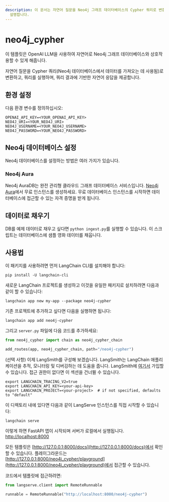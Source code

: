 ```yaml
---
description: 이 문서는 자연어 질문을 Neo4j 그래프 데이터베이스의 Cypher 쿼리로 변환하여 실행하고, 결과를 자연어로 제공하는 방법을
  설명합니다.
---
```


# neo4j_cypher

이 템플릿은 OpenAI LLM을 사용하여 자연어로 Neo4j 그래프 데이터베이스와 상호작용할 수 있게 해줍니다.

자연어 질문을 Cypher 쿼리(Neo4j 데이터베이스에서 데이터를 가져오는 데 사용됨)로 변환하고, 쿼리를 실행하며, 쿼리 결과에 기반한 자연어 응답을 제공합니다.

[](https://medium.com/neo4j/langchain-cypher-search-tips-tricks-f7c9e9abca4d)

## 환경 설정

다음 환경 변수를 정의하십시오:

```
OPENAI_API_KEY=<YOUR_OPENAI_API_KEY>
NEO4J_URI=<YOUR_NEO4J_URI>
NEO4J_USERNAME=<YOUR_NEO4J_USERNAME>
NEO4J_PASSWORD=<YOUR_NEO4J_PASSWORD>
```


## Neo4j 데이터베이스 설정

Neo4j 데이터베이스를 설정하는 방법은 여러 가지가 있습니다.

### Neo4j Aura

Neo4j AuraDB는 완전 관리형 클라우드 그래프 데이터베이스 서비스입니다.
[Neo4j Aura](https://neo4j.com/cloud/platform/aura-graph-database?utm_source=langchain&utm_content=langserve)에서 무료 인스턴스를 생성하세요.
무료 데이터베이스 인스턴스를 시작하면 데이터베이스에 접근할 수 있는 자격 증명을 받게 됩니다.

## 데이터로 채우기

DB를 예제 데이터로 채우고 싶다면 `python ingest.py`를 실행할 수 있습니다.
이 스크립트는 데이터베이스에 샘플 영화 데이터를 채웁니다.

## 사용법

이 패키지를 사용하려면 먼저 LangChain CLI를 설치해야 합니다:

```shell
pip install -U langchain-cli
```


새로운 LangChain 프로젝트를 생성하고 이것을 유일한 패키지로 설치하려면 다음과 같이 할 수 있습니다:

```shell
langchain app new my-app --package neo4j-cypher
```


기존 프로젝트에 추가하고 싶다면 다음을 실행하면 됩니다:

```shell
langchain app add neo4j-cypher
```


그리고 `server.py` 파일에 다음 코드를 추가하세요:
```python
from neo4j_cypher import chain as neo4j_cypher_chain

add_routes(app, neo4j_cypher_chain, path="/neo4j-cypher")
```


(선택 사항) 이제 LangSmith를 구성해 보겠습니다.
LangSmith는 LangChain 애플리케이션을 추적, 모니터링 및 디버깅하는 데 도움을 줍니다.
LangSmith에 [여기서](https://smith.langchain.com/) 가입할 수 있습니다.
접근 권한이 없다면 이 섹션을 건너뛸 수 있습니다.

```shell
export LANGCHAIN_TRACING_V2=true
export LANGCHAIN_API_KEY=<your-api-key>
export LANGCHAIN_PROJECT=<your-project>  # if not specified, defaults to "default"
```


이 디렉토리 내에 있다면 다음과 같이 LangServe 인스턴스를 직접 시작할 수 있습니다:

```shell
langchain serve
```


이렇게 하면 FastAPI 앱이 시작되며 서버가 로컬에서 실행됩니다.
[http://localhost:8000](http://localhost:8000)

모든 템플릿은 [http://127.0.0.1:8000/docs](http://127.0.0.1:8000/docs)에서 확인할 수 있습니다.
플레이그라운드는 [http://127.0.0.1:8000/neo4j_cypher/playground](http://127.0.0.1:8000/neo4j_cypher/playground)에서 접근할 수 있습니다.

코드에서 템플릿에 접근하려면:

```python
from langserve.client import RemoteRunnable

runnable = RemoteRunnable("http://localhost:8000/neo4j-cypher")
```